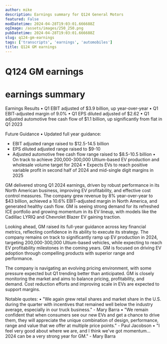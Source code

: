 ```yaml
---
author: mike
description: Earnings summary for Q124 General Motors 
featured: False
modDatetime: 2024-04-28T19:03:01.666688Z
ogImage: /assets/images/250_250.png
pubDatetime: 2024-04-28T19:03:01.666688Z
slug: q124-gm-earnings
tags: ['transcripts', 'earnings', 'automobiles']
title: Q124 GM earnings
---
```

# Q124 GM earnings

# earnings summary
Earnings Results
• Q1 EBIT adjusted of $3.9 billion, up year-over-year
• Q1 EBIT-adjusted margin of 9.0%
• Q1 EPS diluted adjusted of $2.62
• Q1 adjusted automotive free cash flow of $1.1 billion, up significantly from flat in Q1 2023

Future Guidance
• Updated full year guidance:
   - EBIT adjusted range raised to $12.5-14.5 billion
   - EPS diluted adjusted range raised to $9-10
   - Adjusted automotive free cash flow range raised to $8.5-10.5 billion
• On track to achieve 200,000-300,000 Ultium-based EV production and wholesale volume target for 2024
• Expects EVs to reach positive variable profit in second half of 2024 and mid-single digit margins in 2025

GM delivered strong Q1 2024 earnings, driven by robust performance in its North American business, improving EV profitability, and effective cost control measures. The company grew revenue by 8% year-over-year to $43 billion, achieved a 10.6% EBIT-adjusted margin in North America, and generated healthy cash flow. GM is seeing strong demand for its refreshed ICE portfolio and growing momentum in its EV lineup, with models like the Cadillac LYRIQ and Chevrolet Blazer EV gaining traction.

Looking ahead, GM raised its full-year guidance across key financial metrics, reflecting confidence in its ability to execute its strategy. The company remains on track to significantly ramp up EV production in 2024, targeting 200,000-300,000 Ultium-based vehicles, while expecting to reach EV profitability milestones in the coming years. GM is focused on driving EV adoption through compelling products with superior range and performance.

The company is navigating an evolving pricing environment, with some pressure expected but Q1 trending better than anticipated. GM is closely monitoring the market and aims to balance pricing, profitability, and demand. Cost reduction efforts and improving scale in EVs are expected to support margins.

Notable quotes:
• "We again grew retail shares and market share in the U.S. during the quarter with incentives that remained well below the industry average, especially in our truck business." - Mary Barra
• "We remain confident that when consumers see our new EVs and get a chance to drive them, they will appreciate the unique combination of design, performance, range and value that we offer at multiple price points." - Paul Jacobson
• "I feel very good about where we are, and I think we've got momentum... 2024 can be a very strong year for GM." - Mary Barra

